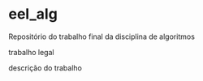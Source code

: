 # eel_alg
Repositório do trabalho final da disciplina de algoritmos

trabalho legal

descrição do trabalho

